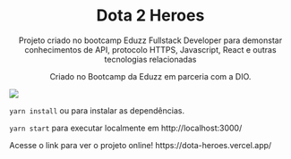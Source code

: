 <h1 align="center">Dota 2 Heroes</h1>

<p align="center">
  Projeto criado no bootcamp Eduzz Fullstack Developer para demonstar conhecimentos  de API, protocolo HTTPS, Javascript, React e outras tecnologias relacionadas
</p>
  
  <p align="center">Criado no Bootcamp da Eduzz em parceria com a DIO. </p>
 
<a>
 <img src="https://user-images.githubusercontent.com/89225210/148296701-024eb3de-234b-4195-93e1-aa31d11f6d9a.jpg">
</a>

<p><code>yarn install</code> ou para instalar as dependências.</p>
<p><code>yarn start</code> para executar localmente em http://localhost:3000/</p>

<p>Acesse o link para ver o projeto online! https://dota-heroes.vercel.app/</p>
